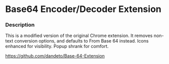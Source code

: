 # Base64 Encoder/Decoder Extension

### Description
This is a modified version of the original Chrome extension. It removes non-text conversion options, and defaults to From Base 64 instead. Icons enhanced for visibility. Popup shrank for comfort.

https://github.com/dandeto/Base-64-Extension